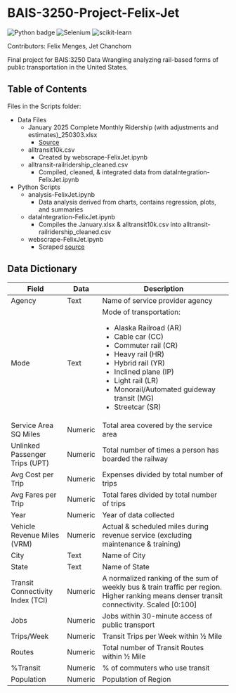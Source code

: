 # BAIS-3250-Project-Felix-Jet

![Python badge](https://img.shields.io/static/v1?message=python&logo=python&labelColor=5c5c5c&color=3776AB&logoColor=white&label=%20&style=for-the-badge) ![Selenium](https://img.shields.io/badge/-selenium-%43B02A?style=for-the-badge&logo=selenium&logoColor=white) ![scikit-learn](https://img.shields.io/badge/scikit--learn-%23F7931E.svg?style=for-the-badge&logo=scikit-learn&logoColor=white)

Contributors: Felix Menges, Jet Chanchom

Final project for BAIS:3250 Data Wrangling analyzing rail-based forms of public transportation in the United States.

## Table of Contents

Files in the Scripts folder:

- Data Files
  - January 2025 Complete Monthly Ridership (with adjustments and estimates)\_250303.xlsx
    - [Source](https://www.transit.dot.gov/ntd/data-product/monthly-module-adjusted-data-release)
  - alltransit10k.csv
    - Created by webscrape-FelixJet.ipynb
  - alltransit-railridership_cleaned.csv
    - Compiled, cleaned, & integrated data from dataIntegration-FelixJet.ipynb
- Python Scripts
  - analysis-FelixJet.ipynb
    - Data analysis derived from charts, contains regression, plots, and summaries
  - dataIntegration-FelixJet.ipynb
    - Compiles the January.xlsx & alltransit10k.csv into alltransit-railridership_cleaned.csv
  - webscrape-FelixJet.ipynb
    - Scraped [source](https://alltransit.cnt.org/rankings/)

## Data Dictionary

| Field                            | Data    | Description                                                                                                                                                                                                                                                                                   |
| -------------------------------- | ------- | --------------------------------------------------------------------------------------------------------------------------------------------------------------------------------------------------------------------------------------------------------------------------------------------- |
| Agency                           | Text    | Name of service provider agency                                                                                                                                                                                                                                                               |
| Mode                             | Text    | Mode of transportation: <ul><li>Alaska Railroad (AR)</li><li>Cable car (CC)</li><li>Commuter rail (CR)</li><li>Heavy rail (HR)</li><li>Hybrid rail (YR)</li><li>Inclined plane (IP)</li><li>Light rail (LR)</li><li>Monorail/Automated guideway transit (MG)</li><li>Streetcar (SR)</li></ul> |
| Service Area SQ Miles            | Numeric | Total area covered by the service area                                                                                                                                                                                                                                                        |
| Unlinked Passenger Trips (UPT)   | Numeric | Total number of times a person has boarded the railway                                                                                                                                                                                                                                        |
| Avg Cost per Trip                | Numeric | Expenses divided by total number of trips                                                                                                                                                                                                                                                     |
| Avg Fares per Trip               | Numeric | Total fares divided by total number of trips                                                                                                                                                                                                                                                  |
| Year                             | Numeric | Year of data collected                                                                                                                                                                                                                                                                        |
| Vehicle Revenue Miles (VRM)      | Numeric | Actual & scheduled miles during revenue service (excluding maintenance & training)                                                                                                                                                                                                            |
| City                             | Text    | Name of City                                                                                                                                                                                                                                                                                  |
| State                            | Text    | Name of State                                                                                                                                                                                                                                                                                 |
| Transit Connectivity Index (TCI) | Numeric | A normalized ranking of the sum of weekly bus & train traffic per region. Higher ranking means denser transit connectivity. Scaled [0:100]                                                                                                                                                    |
| Jobs                             | Numeric | Jobs within 30-minute access of public transport                                                                                                                                                                                                                                              |
| Trips/Week                       | Numeric | Transit Trips per Week within ½ Mile                                                                                                                                                                                                                                                          |
| Routes                           | Numeric | Total number of Transit Routes within ½ Mile                                                                                                                                                                                                                                                  |
| %Transit                         | Numeric | % of commuters who use transit                                                                                                                                                                                                                                                                |
| Population                       | Numeric | Population of Region                                                                                                                                                                                                                                                                          |
